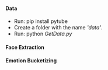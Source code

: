 #### Data

- Run: pip install pytube
- Create a folder with the name _'data'_. 
- Run: python _GetData.py_

#### Face Extraction


#### Emotion Bucketizing
